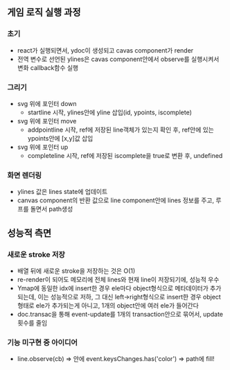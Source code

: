 ## 게임 로직 실행 과정

### 초기

- react가 실행되면서, ydoc이 생성되고 cavas component가 render
- 전역 변수로 선언된 ylines은 cavas component안에서 observe를 실행시켜서 변화 callback함수 실행

### 그리기

- svg 위에 포인터 down
  - startline 시작, ylines안에 yline 삽입(id, ypoints, iscomplete)
- svg 위에 포인터 move
  - addpointline 시작, ref에 저장된 line객체가 있는지 확인 후, ref안에 있는 ypoints안에 [x,y]값 삽입
- svg 위에 포인터 up
  - completeline 시작, ref에 저장된 iscomplete을 true로 변환 후, undefined

### 화면 렌더링

- ylines 값은 lines state에 업데이트
- canvas component의 반환 값으로 line component안에 lines 정보를 주고, 루프를 돌면서 path생성

## 성능적 측면

### 새로운 stroke 저장

- 배열 뒤에 새로운 stroke을 저장하는 것은 O(1)
- re-render이 되어도 메모리에 전체 lines와 현재 line이 저장되기에, 성능적 우수
- Ymap에 동일한 idx에 insert한 경우 ele마다 object형식으로 메타데이터가 추가되는데, 이는
  성능적으로 저하, 그 대신 left->right형식으로 insert한 경우 object 형태로 ele가 추가되는게
  아니고, 1개의 object안에 여러 ele가 들어간다
- doc.transac을 통해 event-update를 1개의 transaction안으로 묶어서, update횟수를 줄임

### 기능 미구현 중 아이디어

- line.observe(cb) => 안에 event.keysChanges.has('color') => path에 fill!
